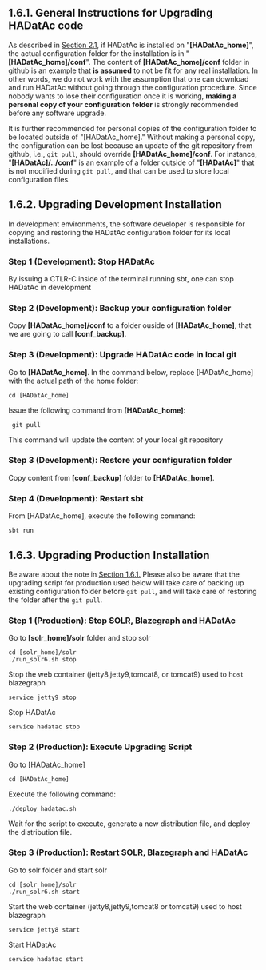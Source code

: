 ## 1.6.1. General Instructions for Upgrading HADatAc code

As described in [Section 2.1](https://github.com/paulopinheiro1234/hadatac/wiki/2.1.-Software-Configuration), if HADatAc is installed on "__[HADatAc_home]__", the actual configuration folder for the installation is in "__[HADatAc_home]/conf__". The content of __[HADatAc_home]/conf__ folder in github is an example that __is assumed__ to not be fit for any real installation. In other words, we do not work with the assumption that one can download and run HADatAc without going through the configuration procedure. Since nobody wants to lose their configuration once it is working, __making a personal copy of your configuration folder__ is strongly recommended before any software upgrade. 

It is further recommended for personal copies of the configuration folder to be located outside of "[HADatAc_home]." Without making a personal copy, the configuration can be lost because an update of the git repository from github, i.e., `git pull`, should override __[HADatAc_home]/conf__. For instance, "__[HADatAc]/../conf__" is an example of a folder outside of "__[HADatAc]__" that is not modified during `git pull`, and that can be used to store local configuration files.

## 1.6.2. Upgrading Development Installation

In development environments, the software developer is responsible for copying and restoring the HADatAc configuration folder for its local installations. 

### Step 1 (Development): Stop HADatAc 

By issuing a CTLR-C inside of the terminal running sbt, one can stop HADatAc in development

### Step 2 (Development): Backup your configuration folder

Copy __[HADatAc_home]/conf__ to a folder ouside of __[HADatAc_home]__, that we are going to call __[conf_backup]__. 

### Step 3 (Development): Upgrade HADatAc code in local git

Go to __[HADatAc_home]__. In the command below, replace [HADatAc_home] with the actual path of the home folder:

    cd [HADatAc_home]

Issue the following command from __[HADatAc_home]__:

     git pull

This command will update the content of your local git repository
 
### Step 3 (Development): Restore your configuration folder

Copy content from __[conf_backup]__ folder to __[HADatAc_home]__. 

### Step 4 (Development): Restart sbt

From [HADatAc_home], execute the following command:

    sbt run

## 1.6.3. Upgrading Production Installation

Be aware about the note in [Section 1.6.1.](https://github.com/paulopinheiro1234/hadatac/wiki/1.6.-Upgrading#161-general-instructions-for-upgrading-hadatac-code) Please also be aware that the upgrading script for production used below will take care of backing up existing configuration folder before `git pull`, and will take care of restoring the folder after the `git pull`.
 
### Step 1 (Production): Stop SOLR, Blazegraph and HADatAc

Go to __[solr_home]/solr__ folder and stop solr

    cd [solr_home]/solr
    ./run_solr6.sh stop

Stop the web container (jetty8,jetty9,tomcat8, or tomcat9) used to host blazegraph

    service jetty9 stop

Stop HADatAc 

    service hadatac stop

### Step 2 (Production): Execute Upgrading Script

Go to [HADatAc_home]

    cd [HADatAc_home]

Execute the following command:
    
    ./deploy_hadatac.sh

Wait for the script to execute, generate a new distribution file, and deploy the distribution file.

### Step 3 (Production): Restart SOLR, Blazegraph and HADatAc

Go to solr folder and start solr

    cd [solr_home]/solr
    ./run_solr6.sh start

Start the web container (jetty8,jetty9,tomcat8 or tomcat9) used to host blazegraph

    service jetty8 start

Start HADatAc 

    service hadatac start


